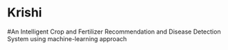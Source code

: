 # Krishi 
#An Intelligent Crop and Fertilizer Recommendation and Disease Detection System using machine-learning approach
